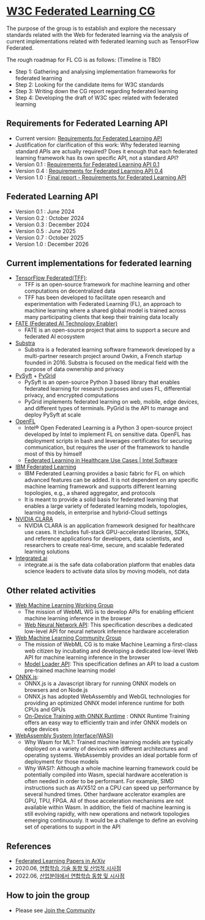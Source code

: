# [W3C Federated Learning CG](https://www.w3.org/community/federated-learning/)
The purpose of the group is to establish and explore the necessary standards related with the Web for federated learning via the analysis of current implementations related with federated learning such as TensorFlow Federated.

The rough roadmap for FL CG is as follows:
(Timeline is TBD)
* Step 1: Gathering and analysing implementation frameworks for federated learning
* Step 2: Looking for the candidate items for W3C standards
* Step 3: Writing down the CG report regarding federated learning
* Step 4: Developing the draft of W3C spec related with federated learning

## Requirements for Federated Learning API
 * Current version: [Requirements for Federated Learning API](https://w3c.github.io/federated-learning-cg/reports/index.html)
 * Justification for clarification of this work: Why federated learning standard APIs are actually required? Does it enough that each federated learning framework has its own specific API, not a standard API?
 * Version 0.1 : [Requirements for Federated Learning API 0.1](https://w3c.github.io/federated-learning-cg/reports/index-0.1.html)
 * Version 0.4 : [Requirements for Federated Learning API 0.4](https://w3c.github.io/federated-learning-cg/reports/index-0.4.html)
 * Version 1.0 : [Final report - Requirements for Federated Learning API](https://w3c.github.io/federated-learning-cg/reports/index.html)

## Federated Learning API
 * Version 0.1 : June 2024
 * Version 0.2 : October 2024
 * Version 0.3 : December 2024
 * Version 0.5 : June 2025
 * Version 0.7 : October 2025
 * Version 1.0 : December 2026
        
## Current implementations for federated learning
* [TensorFlow Federated(TFF)](https://github.com/tensorflow/federated): 
  * TFF is an open-source framework for machine learning and other computations on decentralized data
  * TFF has been developed to facilitate open research and experimentation with Federated Learning (FL), an approach to machine learning where a shared global model is trained across many participating clients that keep their training data locally
* [FATE (Federated AI Technology Enabler)](https://fate.fedai.org/)
  * FATE is an open-source project that aims to support a secure and federated AI ecosystem
* [Substra](https://www.substra.ai/)
  * Substra is a federated learning software framework developed by a multi-partner research project around Owkin, a French startup founded in 2016. Substra is focused on the medical field with the purpose of data ownership and privacy
* [PySyft](https://github.com/OpenMined/PySyft) + [PyGrid](https://github.com/OpenMined/PyGrid)
  * PySyft is an open-source Python 3 based library that enables federated learning for research purposes and uses FL, differential privacy, and encrypted computations
  * PyGrid implements federated learning on web, mobile, edge devices, and different types of terminals. PyGrid is the API to manage and deploy PySyft at scale
* [OpenFL](https://github.com/intel/openfl)
  * Intel® Open Federated Learning is a Python 3 open-source project developed by Intel to implement FL on sensitive data. OpenFL has deployment scripts in bash and leverages certificates for securing communication, but requires the user of the framework to handle most of this by himself
  * [Federated Learning in Healthcare Use Cases | Intel Software](https://www.youtube.com/watch?v=z5jJsvvfKbM)
* [IBM Federated Learning](https://ibmfl.mybluemix.net/)
  * IBM Federated Learning provides a basic fabric for FL on which advanced features can be added. It is not dependent on any specific machine learning framework and supports different learning topologies, e.g., a shared aggregator, and protocols
  * It is meant to provide a solid basis for federated learning that enables a large variety of federated learning models, topologies, learning models, in enterprise and hybrid-Cloud settings
* [NVIDIA CLARA](https://developer.nvidia.com/clara)
  * NVIDIA CLARA is an application framework designed for healthcare use cases. It includes full-stack GPU-accelerated libraries, SDKs, and reference applications for developers, data scientists, and researchers to create real-time, secure, and scalable federated learning solutions
* [Integrated.ai](https://www.integrate.ai/)
  * integrate.ai is the safe data collaboration platform that enables data science leaders to activate data silos by moving models, not data 


## Other related activities
* [Web Machine Learning Working Group](https://www.w3.org/groups/wg/webmachinelearning)
  * The mission of WebML WG is to develop APIs for enabling efficient machine learning inference in the browser
  * [Web Neural Network API](https://www.w3.org/TR/webnn/): This specification describes a dedicated low-level API for neural network inference hardware acceleration
* [Web Machine Learning Community Group](https://www.w3.org/community/webmachinelearning/)
  * The mission of WebML CG is to make Machine Learning a first-class web citizen by incubating and developing a dedicated low-level Web API for machine learning inference in the browser
  * [Model Loader API](https://webmachinelearning.github.io/model-loader/): This specification defines an API to load a custom pre-trained machine learning model
* [ONNX.js](https://github.com/microsoft/onnxjs):
  * ONNX.js is a Javascript library for running ONNX models on browsers and on Node.js
  * ONNX.js has adopted WebAssembly and WebGL technologies for providing an optimized ONNX model inference runtime for both CPUs and GPUs
  * [On-Device Training with ONNX Runtime](https://onnxruntime.ai/docs/get-started/training-on-device.html) : ONNX Runtime Training offers an easy way to efficiently train and infer ONNX models on edge devices
* [WebAssembly System Interface(WASI)](https://github.com/WebAssembly/wasi-nn)
  * Why Wasm for ML?: Trained machine learning models are typically deployed on a variety of devices with different architectures and operating systems. WebAssembly provides an ideal portable form of deployment for those models
  * Why WASI?: Although a whole machine learning framework could be potentially compiled into Wasm, special hardware acceleration is often needed in order to be performant. For example, SIMD instructions such as AVX512 on a CPU can speed up performance by several hundred times. Other hardware acclerator examples are GPU, TPU, FPGA. All of those acceleration mechanisms are not available within Wasm. In addition, the field of machine learning is still evolving rapidly, with new operations and network topologies emerging continuously. It would be a challenge to define an evolving set of operations to support in the API 

## References
* [Federated Learning Papers in ArXiv](https://arxiv.org/search/?query=Federated+Learning&searchtype=all&source=header)
* 2020.06, [연합학습 기술 동향 및 산업적 시사점](https://ksp.etri.re.kr/ksp/plan-report/file?id=791)
* 2022.06, [산업분야에서 연합학습 동향 및 시사점](https://www.koren.kr/lib/Common/Com/ComDownload.asp?ttp=brd1&tno=1498)

 ## How to join the group
 * Please see [Join the Community](https://www.w3.org/community/federated-learning/join)
